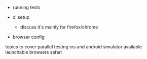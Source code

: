 - running tests

- ci setup
  - discuss it's mainly for firefox/chrome
  

- browser config



topics to cover
  parallel testing
  ios and android simulator
  available launchable browsers
    safari
